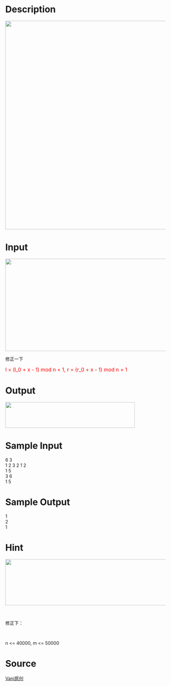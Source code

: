 
# Description

<div class="content"><p><img height="655" alt="" width="661" src="/source/bzoj/2724/img/aHR0cHM6Ly9seWRzeS5jb20vSnVkZ2VPbmxpbmUvdXBsb2FkLzIwMTIwNC9UMmRlcyg2KS5naWY=.gif"/></p>
<p></p></div>

# Input

<div class="content"><p><img height="290" alt="" width="653" src="/source/bzoj/2724/img/aHR0cHM6Ly9seWRzeS5jb20vSnVkZ2VPbmxpbmUvdXBsb2FkLzIwMTIwNC9UMmlucHV0KDYpLmdpZg==.gif"/></p>
<p>修正一下</p>
<p><span style="color: #ff0000"><span style="font-size: medium">l = (l_0 + x - 1) mod n + 1, r = (r_0 + x - 1) mod n + 1</span></span></p></div>

# Output

<div class="content"><p><img height="81" alt="" width="407" src="/source/bzoj/2724/img/aHR0cHM6Ly9seWRzeS5jb20vSnVkZ2VPbmxpbmUvdXBsb2FkLzIwMTIwNC9UMm91dHB1dCg1KS5naWY=.gif"/></p></div>

# Sample Input

<div class="content"><span class="sampledata">6 3 <br/>
1 2 3 2 1 2 <br/>
1 5 <br/>
3 6 <br/>
1 5 </span></div>

# Sample Output

<div class="content"><span class="sampledata">1 <br/>
2 <br/>
1 </span></div>

# Hint

<div class="content"><p></p><p><img height="145" alt="" width="570" src="/source/bzoj/2724/img/aHR0cHM6Ly9seWRzeS5jb20vSnVkZ2VPbmxpbmUvdXBsb2FkLzIwMTIwNC9UMmhpbnQoNSkuZ2lm.gif"/></p><br/>
<p>修正下：</p><br/>
<p>n &lt;= 40000, m &lt;= 50000</p><p></p></div>

# Source

<div class="content"><p><a href="problemset.php?search=Vani原创">Vani原创</a></p></div>

